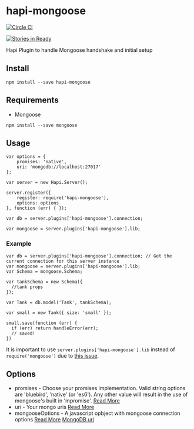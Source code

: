 # hapi-mongoose
[![Circle CI](https://img.shields.io/circleci/project/asilluron/hapi-mongoose/master.svg?style=flat-square)](https://circleci.com/gh/asilluron/hapi-mongoose/tree/master)

[![Stories in Ready](https://badge.waffle.io/asilluron/hapi-mongoose.svg?label=ready&title=Ready&style=flat-square)](http://waffle.io/asilluron/hapi-mongoose)

Hapi Plugin to handle Mongoose handshake and initial setup
## Install
```
npm install --save hapi-mongoose
```
## Requirements
* Mongoose
```
npm install --save mongoose
```

## Usage
```
var options = {
    promises: 'native',
    uri: 'mongodb://localhost:27017'
};

var server = new Hapi.Server();

server.register({
    register: require('hapi-mongoose'),
    options: options
}, function (err) { });

var db = server.plugins['hapi-mongoose'].connection;

var mongoose = server.plugins['hapi-mongoose'].lib;
```

### Example
```
var db = server.plugins['hapi-mongoose'].connection; // Get the current connection for this server instance
var mongoose = server.plugins['hapi-mongoose'].lib;
var Schema = mongoose.Schema;

var tankSchema = new Schema({
  //tank props
});

var Tank = db.model('Tank', tankSchema);

var small = new Tank({ size: 'small' });

small.save(function (err) {
  if (err) return handleError(err);
  // saved!
})

```



It is important to use ```server.plugins['hapi-mongoose'].lib``` instead of ```require('mongoose')``` due to [this issue](https://github.com/Automattic/mongoose/issues/2669).

## Options
* promises - Choose your promises implementation. Valid string options are 'bluebird', 'native' (or 'es6'). Any other value will result in the use of mongoose's built in 'mpromise'. [Read More](http://mongoosejs.com/docs/promises.html)
* uri - Your mongo uris [Read More](http://mongoosejs.com/docs/connections.html)
* mongooseOptions - A javascript opbject with mongoose connection options [Read More](http://mongoosejs.com/docs/connections.html#options)
[MongoDB uri](https://docs.mongodb.org/v3.0/reference/connection-string/)
